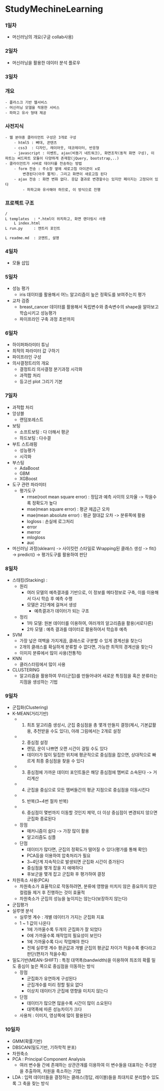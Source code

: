 # StudyMechineLearning

### 1일차
  - 머신러닝의 개요(구글 collab사용)

### 2일차 
  - 머신러닝을 활용한 데이터 분석 플로우

### 3일차
  ### 개요
    - 플라스크 기반 웹서비스
    - 머신러닝 모델을 적용한 서비스
    - 파파고 유사 형태 제공

  ### 사전지식
    - 웹 분야중 클라이언트 구성은 3개로 구성
        - html5 : 뼈대, 콘텐츠
        - css3  : 디자인, 레이아웃, 데코레이터, 반응형
        - javascript : 이벤트, ajax(비동기 네트워크), 화면조작(동적 화면 구성), 이 파트는 써드파트 모듈이 다양하게 존재함(jQuery, bootstrap,..)
    - 클라이언트가 서버로 데이터를 전송하는 방법
        - form 전송 : 주소창 옆에 새로고침 아이콘이 x로
            변경된다(아주 짧게). 그리고 화면이 새로고침 된다
        - ajax 전송 : 화면 변화 없다. 응답 결과로 변경할수는 있지만 페이지는 고정되어 있다
            - 파파고와 유사해야 하므로, 이 방식으로 진행

  ### 프로젝트 구조
    /
    L templates  : *.html이 위치하고, 화면 랜더링시 사용
        L index.html
    L run.py     : 엔트리 포인트
    
    L readme.md  : 코멘트, 설명

### 4일차
  - 모듈 삽입

### 5일차
  - 성능 평가
    - iris 데이터를 활용해서 어느 알고리즘이 높은 정확도를 보여주는지 평가
  - 교차 검증
    - breast_cancer 데이터를 활용해서 독립변수와 종속변수의 shape을 알아보고 학습시키고 성능평가
    - 파이프라인 구축 과정 초반까지

### 6일차 
  - 하이퍼파라미터 튜닝
  - 최적의 파라미터 값 구하기
  - 파이프라인 구성 
  - 의사결정트리의 개요
    - 결정트리 의사결정 분기과정 시각화
    - 과적합 처리
    - 등고선 plot 그리기 기본

### 7일차 
  - 과적합 처리
  - 앙상블 
    - 랜덤포레스트
  - 보팅
    - 소프트보팅 : 다 더해서 평균
    - 하드보팅 : 다수결
  - 부트 스트래핑
    - 성능평가
    - 시각화
  - 부스팅
    - AdaBoost
    - GBM
    - XGBoost
  - 도구 관련 파라미터
    - 평가도구
      - rmse(root mean square error) : 정답과 예측 사이의 오차율 -> 작을수록 정확도가 높다
      - mse(mean square error) : 평균 제곱근 오차
      - mae(mean absolute error) : 평균 절대값 오차 -> 분류쪽에 활용
      - logloss : 손실에 로그처리
      - error
      - merror
      - mlogloss
      - auc
  - 머신러닝 과정(sklearn) -> 사이킷런 스타일로 Wrapping된 클래스 생성 -> fit() -> predict() -> 평가도구를 활용하여 판단

### 8일차
  - 스태킹(Stacking) : 
    - 원리
      - 여러 모델의 예측결과를 기반으로, 이 정보를 메타정보로 구축, 이를 이용해서 다시 학습 후 예측 수행
      - 모델은 2단계에 걸쳐서 생성
        - 예측결과가 데이터가 되는 구조
    - 정리
      - 1차 모델: 원본 데이터를 이용하여, 여러개의 알고리즘을 활용(서로다른)
      - 2차 모델 : 예측 결과를 데이터로 활용하여서 학습후 예측 
  - SVM
    - 가장 넢은 여백을 가지게끔, 클래스로 구분할 수 있게 경계선을 찾는다
    - 2개의 클래스를 확실하게 분류할 수 없다면, 가능한 최적의 경계선을 찾는다
    - 이미지 분류에서 많이 사용(전통적)
  - KNN 
    - 클러스터링에서 많이 사용  
  - CLUSTERING
    - 알고리즘을 활용하여 무리(군집)를 만들어내어 새로운 특징점을 혹은 분류라는 지점을 생성하는 기법

### 9일차
  - 군집화(Clustering)
  - K-MEAN(거리기반)
    - 1. 최초 알고리즘 생성시, 군집 중심점을 총 몇개 만들지 결정(제시, 기본값활용, 추천받을 수도 있다), 아래 그림에서는 2개로 설정
    - 2. 중심점 설정
        - 랜덤, 운이 나쁘면 오랜 시간이 걸릴 수도 있다
        - 데이터가 많이 밀집한 위치에 평균적으로 중심점을 잡으면, 상대적으로 빠르게 최종 중심점을 찾을 수 있다
    - 3. 중심점에 가까운 데이터 포인트들은 해당 중심점에 멤버로 소속된다 -> 거리계산
    - 4. 군집을 중심으로 모든 멤버들간의 평균 지점으로 중심점을 이동시킨다
    - 5. 반복(3~4번 절차 반복)
    - 6. 중심점이 몇번까지 이동할 것인지 제약, 더 이상 중심점이 변경되지 않으면 군집화 종료된다
    - 장점
      - 매커니즘이 쉽다 -> 가장 많이 활용
      - 알고리즘도 심플
    - 단점
      - 데이터가 많다면, 군집의 정확도가 떨어질 수 있다(평가를 통해 확인)
      - PCA등을 이용하여 압축처리가 필요
      - 3~4단계 지속적으로 발생되면 군집화 시간이 증가된다
      - 중심점을 몇개 잡을 지 애매하다
      - 후보군을 몇개 잡고 군집화 후 평가하여 결정
  - 차원축소 사용(PCA)
    - 차원축소가 효율적으로 작동하려면, 분류에 영향을 미치지 않은 중요하지 않은 컬럼들 제거 후 진행하는 것이 효율적
    - 차원축소가 군집의 성능을 높이지는 않는다(보장하지 않는다)
  - 군집평가
  - 실루엣 분석
    - 실루엣 계수 : 개별 데이터가 가지는 군집화 지표
    - 1 ~ 1 값이 나온다
      - 1에 가까울수록 두개의 군집화가 잘 되었다
      - 0에 가까울수록 재작업의 필요성이 보인다
      - 1에 가까울수록 다시 작업해야 한다
      - 전체 실루엣 계수 평균값과 개별 군집의 평균값 차이가 적을수록 좋다라고 판단(편차가 적을수록)
  - 밀도기반(MEAN-SHIFT) : 특정 대역폭(bandwidth)을 이용하여 최조의 확률 밀도 중심이 높은 쪽으로 중심점을 이동하는 방식
    - 장점
      - 군집화가 유연하게 구성된다
      - 군집개수를 미리 정할 필요 없다
      - 이상치 데이터가 군집에 영향을 미치지 않는다
    - 단점
      - 데이터가 많으면 많을수록 시간이 많이 소요된다
      - 대역폭에 따른 성능차이가 크다
    - 사용처 : 이미지, 영상쪽에 많이 활용된다

### 10일차
  - GMM(확률기반)
  - DBSCAN(밀도기반, 기하학적 분포)
  - 차원축소
  - PCA : Principal Component Analysis
    - 여러 변수들 간에 존재하는 상관관걔를 이용하여 이 변수들을 대표하는 주성분을 추출하여, 차원을 축소하는 기법
  - LDA : 입력 데이터들을 결정하는 클래스(정답, 레이블)들을 최대치로 분리할수 있도록 그 축을 찾는 방식



